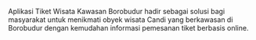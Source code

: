 Aplikasi Tiket Wisata Kawasan Borobudur hadir sebagai solusi bagi masyarakat untuk menikmati obyek wisata Candi yang berkawasan di Borobudur dengan kemudahan informasi pemesanan tiket berbasis online.